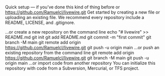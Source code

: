 Quick setup — if you’ve done this kind of thing before
or	
https://github.com/Ramuelcl/livewire.git
Get started by creating a new file or uploading an existing file. We recommend every repository include a README, LICENSE, and .gitignore.

…or create a new repository on the command line
echo "# livewire" >> README.md
git init
git add README.md
git commit -m "first commit"
git branch -M main
git remote add origin https://github.com/Ramuelcl/livewire.git
git push -u origin main
…or push an existing repository from the command line
git remote add origin https://github.com/Ramuelcl/livewire.git
git branch -M main
git push -u origin main
…or import code from another repository
You can initialize this repository with code from a Subversion, Mercurial, or TFS project.
